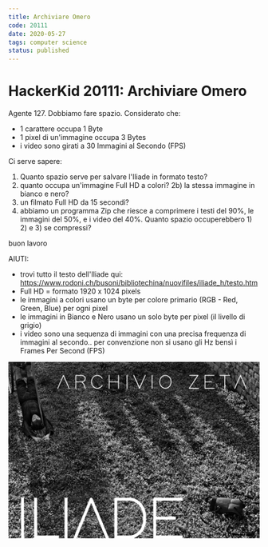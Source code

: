 ```yaml
---
title: Archiviare Omero
code: 20111
date: 2020-05-27
tags: computer science
status: published
---
```

# HackerKid 20111: Archiviare Omero

Agente 127. Dobbiamo fare spazio.
Considerato che:
- 1 carattere occupa 1 Byte
- 1 pixel di un'immagine occupa 3 Bytes
- i video sono girati a 30 Immagini al Secondo (FPS)

Ci serve sapere:
1) Quanto spazio serve per salvare l'Iliade in formato testo?
2) quanto occupa un'immagine Full HD a colori?
2b) la stessa immagine in bianco e nero?
3) un filmato Full HD da 15 secondi?
4) abbiamo un programma Zip che riesce a comprimere i testi del 90%, le immagini del 50%, e i video del 40%. Quanto spazio occuperebbero 1) 2) e 3) se compressi?

buon lavoro

AIUTI:
- trovi tutto il testo dell'Iliade qui:
https://www.rodoni.ch/busoni/bibliotechina/nuovifiles/iliade_h/testo.htm
- Full HD = formato 1920 x 1024 pixels
- le immagini a colori usano un byte per colore primario (RGB - Red, Green, Blue) per ogni pixel
- le immagini in Bianco e Nero usano un solo byte per pixel (il livello di grigio)
- i video sono una sequenza di immagini con una precisa frequenza di immagini al secondo.. per convenzione non si usano gli Hz bensì i Frames Per Second (FPS)

![](img/archivio_iliade.jpg)
